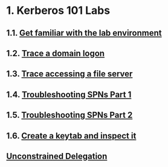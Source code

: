 # 1. Kerberos 101 Labs

## 1.1. [Get familiar with the lab environment](LabEnvironment.md)
## 1.2. [Trace a domain logon](./TraceDomainLogon.md)

## 1.3. [Trace accessing a file server](./TraceAccessingFileServer.md)

## 1.4. [Troubleshooting SPNs Part 1](./TroubleshootingSpnsPart1.md)

## 1.5. [Troubleshooting SPNs Part 2](./TroubleshootingSpnsPart2.md)

## 1.6. [Create a keytab and inspect it](./CreateKeytabAndInspectIt.md)

## [Unconstrained Delegation](./UnconstrainedDelegation.md)
